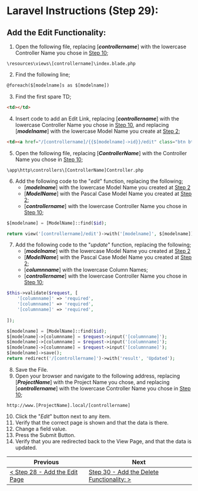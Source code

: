 # Laravel Instructions (Step 29):

## Add the Edit Functionality:

1. Open the following file, replacing [**_controllername_**] with the lowercase Controller Name you chose in [Step 10](laravel-10.md);

```
\resources\views\[controllername]\index.blade.php
```

2. Find the following line;

```HTML
@foreach($[modelname]s as $[modelname])
```

3. Find the first spare TD;

```HTML
<td></td>
```

4. Insert code to add an Edit Link, replacing [**_controllername_**] with the lowercase Controller Name you chose in [Step 10](laravel-10.md), and replacing [**_modelname_**] with the lowercase Model Name you create at [Step 2](laravel-2.md);

```HTML
<td><a href="/[controllername]/{{$[modelname]->id}}/edit" class="btn btn-primary">Edit</a></td>
```

5. Open the following file, replacing [**_ControllerName_**] with the Controller Name you chose in [Step 10](laravel-10.md);

```
\app\http\controllers\[ControllerName]Controller.php
```

6. Add the following code to the "_edit_" function, replacing the following; 
    - [**_modelname_**] with the lowercase Model Name you created at [Step 2](laravel-2.md)
    - [**_ModelName_**] with the Pascal Case Model Name you created at [Step 2](laravel-2.md);
    - [**_controllername_**] with the lowercase Controller Name you chose in [Step 10](laravel-10.md);

```PHP
$[modelname] = [ModelName]::find($id);

return view('[controllername]/edit')->with('[modelname]', $[modelname]);
```

7. Add the following code to the "_update_" function, replacing the following;
    - [**_modelname_**] with the lowercase Model Name you created at [Step 2](laravel-2.md)
    - [**_ModelName_**] with the Pascal Case Model Name you created at [Step 2](laravel-2.md);
    - [**_columnname_**] with the lowercase Column Names;
    - [**_controllername_**] with the lowercase Controller Name you chose in [Step 10](laravel-10.md);

```PHP
$this->validate($request, [
    '[columnname]' => 'required',
    '[columnname]' => 'required',
    '[columnname]' => 'required',
    
]);

$[modelname] = [ModelName]::find($id);
$[modelname]->[columnname] = $request->input('[columnname]');
$[modelname]->[columnname] = $request->input('[columnname]');
$[modelname]->[columnname] = $request->input('[columnname]');
$[modelname]->save();
return redirect('/[controllername]')->with('result', 'Updated');
```

8. Save the File.
9. Open your browser and navigate to the following address, replacing [**_ProjectName_**] with the Project Name you chose, and replacing [**_controllername_**] with the lowercase Controller Name you chose in [Step 10](laravel-10.md);

```
http://www.[ProjectName].local/[controllername]
```

10. Click the "_Edit_" button next to any item.
11. Verify that the correct page is shown and that the data is there.
12. Change a field value.
13. Press the Submit Button.
14. Verify that you are redirected back to the View Page, and that the data is updated.

| Previous | Next |
| -------- | ---- |
| [< Step 28 - Add the Edit Page](laravel-28.md) | [Step 30 - Add the Delete Functionality: >](laravel-30.md) |